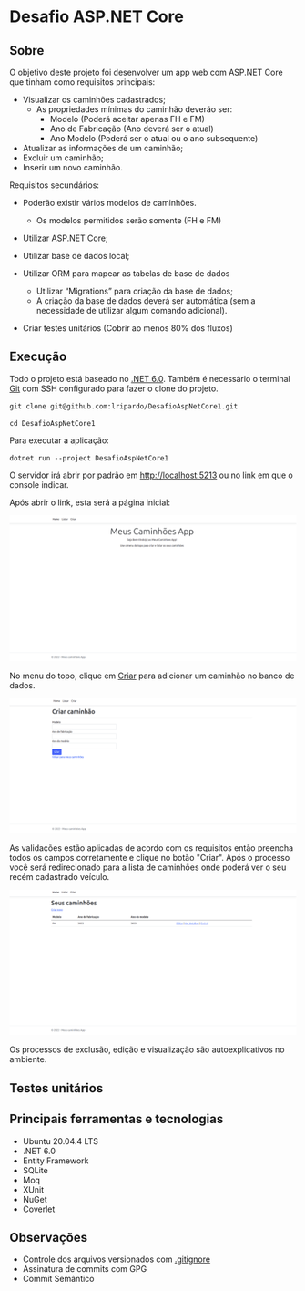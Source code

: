 # Desafio ASP.NET Core

## Sobre

O objetivo deste projeto foi desenvolver um app web com ASP.NET Core que tinham como requisitos principais:

- Visualizar os caminhões cadastrados;
    - As propriedades mínimas do caminhão deverão ser:
        - Modelo (Poderá aceitar apenas FH e FM)
        - Ano de Fabricação (Ano deverá ser o atual)
        - Ano Modelo (Poderá ser o atual ou o ano subsequente)
- Atualizar as informações de um caminhão;
- Excluir um caminhão;
- Inserir um novo caminhão.

Requisitos secundários:

- Poderão existir vários modelos de caminhões.
    - Os modelos permitidos serão somente (FH e FM)

- Utilizar ASP.NET Core;
- Utilizar base de dados local;
- Utilizar ORM para mapear as tabelas de base de dados
    - Utilizar “Migrations” para criação da base de dados;
    - A criação da base de dados deverá ser automática (sem a necessidade de utilizar algum comando adicional).
- Criar testes unitários (Cobrir ao menos 80% dos fluxos)

## Execução

Todo o projeto está baseado no [.NET 6.0](https://docs.microsoft.com/pt-br/dotnet/core/install). Também é necessário o
terminal [Git](https://docs.github.com/pt/authentication/connecting-to-github-with-ssh/generating-a-new-ssh-key-and-adding-it-to-the-ssh-agent)
com SSH configurado para fazer o clone do projeto.

```
git clone git@github.com:lripardo/DesafioAspNetCore1.git
```

```
cd DesafioAspNetCore1
```

Para executar a aplicação:

```
dotnet run --project DesafioAspNetCore1
```

O servidor irá abrir por padrão em <http://localhost:5213> ou no link em que o console indicar.

Após abrir o link, esta será a página inicial:

![alt home](Images/home.png)

No menu do topo, clique em [Criar](http://localhost:5213/Trucks/Create) para adicionar um caminhão no banco de dados.

![alt create](Images/create.png)

As validações estão aplicadas de acordo com os requisitos então preencha todos os campos corretamente e clique no
botão "Criar". Após o processo você será redirecionado para a lista de caminhões onde poderá ver o seu recém cadastrado
veículo.

![alt create_and_list](Images/saved_and_list.png)

Os processos de exclusão, edição e visualização são autoexplicativos no ambiente.

## Testes unitários

## Principais ferramentas e tecnologias

- Ubuntu 20.04.4 LTS
- .NET 6.0
- Entity Framework
- SQLite
- Moq
- XUnit
- NuGet
- Coverlet

## Observações

- Controle dos arquivos versionados com [.gitignore](.gitignore)
- Assinatura de commits com GPG
- Commit Semântico